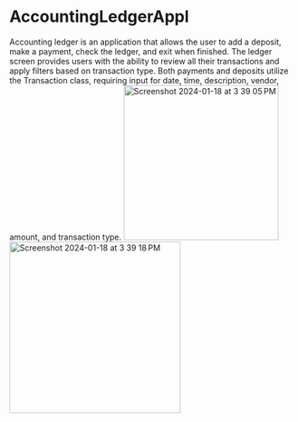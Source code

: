 ﻿# AccountingLedgerAppl

Accounting ledger is an application that allows the user to add a deposit, make a payment, check the ledger, and exit when finished.
The ledger screen provides users with the ability to review all their transactions and apply filters based on transaction type.
Both payments and deposits utilize the Transaction class, requiring input for date, time, description, vendor, amount, and transaction type.
<img width="273" alt="Screenshot 2024-01-18 at 3 39 05 PM" src="https://github.com/Skronkulous/Capstone-2.0---AccountingLedgerApp/assets/113218888/8edd2afc-ac8c-453e-8c1f-e52725909d43">
<img width="302" alt="Screenshot 2024-01-18 at 3 39 18 PM" src="https://github.com/Skronkulous/Capstone-2.0---AccountingLedgerApp/assets/113218888/cbe4b26f-a185-454e-8825-e8e1629d4b6a">

